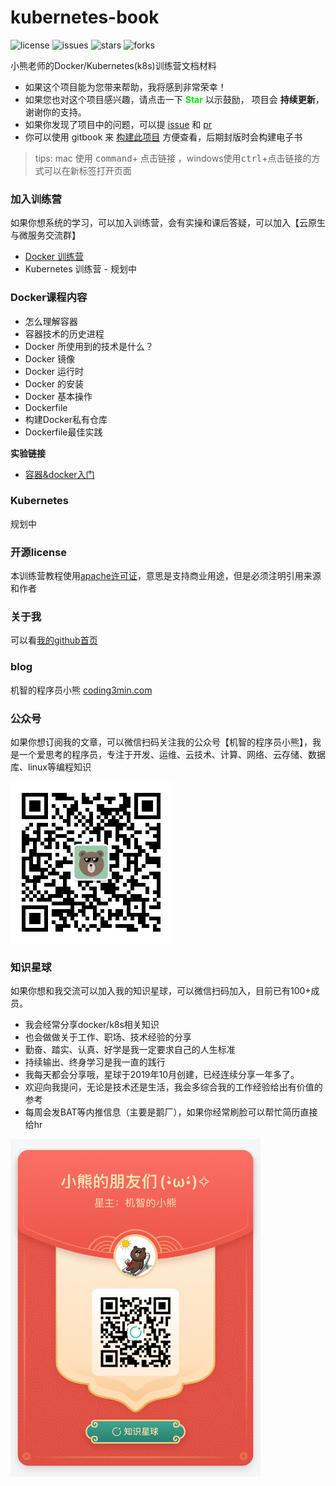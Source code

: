 # kubernetes-book

![license](https://img.shields.io/github/license/minibear2333/kubernetes-book.svg) ![issues](https://img.shields.io/github/issues/minibear2333/kubernetes-book.svg) ![stars](https://img.shields.io/github/stars/minibear2333/kubernetes-book.svg) ![forks](https://img.shields.io/github/forks/minibear2333/kubernetes-book.svg)

小熊老师的Docker/Kubernetes(k8s)训练营文档材料

* 如果这个项目能为您带来帮助，我将感到非常荣幸！
* 如果您也对这个项目感兴趣，请点击一下  **<font color="gree">Star</font>** 以示鼓励， 项目会 **持续更新**，谢谢你的支持。
* 如果你发现了项目中的问题，可以提 [issue](https://github.com/minibear2333/kubernetes-book/issues) 和 [pr](https://github.com/minibear2333/kubernetes-book/pulls)
* 你可以使用 gitbook 来 [构建此项目](./tools/gitbook.md) 方便查看，后期封版时会构建电子书

> tips: mac 使用 <kbd>command</kbd>+ <kbd>点击链接</kbd> ，windows使用<kbd>ctrl</kbd>+<kbd>点击链接</kbd>的方式可以在新标签打开页面

### 加入训练营

如果你想系统的学习，可以加入训练营，会有实操和课后答疑，可以加入【云原生与微服务交流群】

* [Docker 训练营](http://weike.fm/Q6V2w16556)
* Kubernetes 训练营 - 规划中 

### Docker课程内容

* 怎么理解容器
* 容器技术的历史进程
* Docker 所使用到的技术是什么？
* Docker 镜像
* Docker 运行时
* Docker 的安装
* Docker 基本操作
* Dockerfile
* 构建Docker私有仓库
* Dockerfile最佳实践

**实验链接**
* [容器&docker入门](Docker/chapter.1/README.md)

### Kubernetes

规划中

### 开源license

本训练营教程使用[apache许可证](./LICENSE)，意思是支持商业用途，但是必须注明引用来源和作者

### 关于我

可以看[我的github首页](https://github.com/minibear2333/)

### blog

机智的程序员小熊 [coding3min.com](https://coding3min.com)

### 公众号

如果你想订阅我的文章，可以微信扫码关注我的公众号【机智的程序员小熊】，我是一个爱思考的程序员，专注于开发、运维、云技术、计算、网络、云存储、数据库、linux等编程知识

<img src="./images/gzh.jpg" ></img>

### 知识星球

如果你想和我交流可以加入我的知识星球，可以微信扫码加入，目前已有100+成员。

* 我会经常分享docker/k8s相关知识
* 也会做做关于工作、职场、技术经验的分享
* 勤奋、踏实、认真、好学是我一定要求自己的人生标准
* 持续输出、终身学习是我一直的践行
* 我每天都会分享哦，星球于2019年10月创建，已经连续分享一年多了。
* 欢迎向我提问，无论是技术还是生活，我会多综合我的工作经验给出有价值的参考
* 每周会发BAT等内推信息（主要是鹅厂），如果你经常刷脸可以帮忙简历直接给hr

<img src="./images/zsxq.jpg" width="400px"></img>
